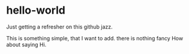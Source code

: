 # hello-world
Just getting a refresher on this github jazz.

This is something simple, that I want to add.  there is nothing fancy
How about saying Hi.

